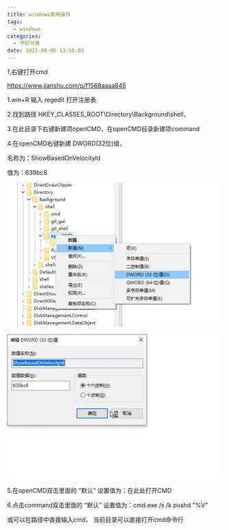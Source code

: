 ```yaml
---
title: windows常用操作
tags:
  - windows
categories:
  - 不好分类
date: 2021-08-06 13:55:03
---
```






1,右键打开cmd

https://www.jianshu.com/p/f1568aaaa845

1.win+R 输入 regedit 打开注册表

2.找到路径 HKEY_CLASSES_ROOT\Directory\Background\shell，

3.在此目录下右键新建项openCMD，在openCMD目录新建项command

4.在openCMD右键新建 DWORD(32位)值，

名称为：ShowBasedOnVelocityId

值为：639bc8

![](images/2022/1.png)

![](images/2022/2.png)


5.在openCMD双击里面的 “默认” 设置值为：在此处打开CMD

6.点击command双击里面的 “默认” 设置值为：cmd.exe /s /k pushd "%V"



或可以在路径中直接输入cmd， 当前目录可以直接打开cmd命令行


